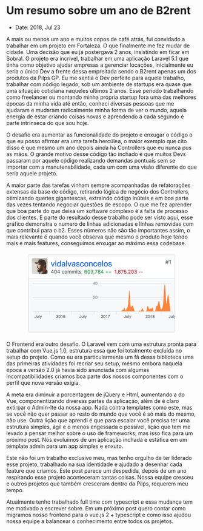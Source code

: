 # Um resumo sobre um ano de B2rent

- Date: 2018, Jul 23

A mais ou menos um ano e muitos copos de café atrás, fui convidado a trabalhar em um projeto em Fortaleza. O que finalmente me fez mudar de cidade. Uma decisão que eu já postergava 2 anos, insistindo em ficar em Sobral.
O projeto era incrível, trabalhar em uma aplicação Laravel 5.1 que tinha como objetivo ajudar empresas a gerenciar locações, inicialmente eu seria o único Dev a frente dessa empreitada sendo o B2rent apenas um dos produtos da Pilps GP.
Eu me sentia o Dev perfeito para aquele trabalho, trabalhar com código legado, sob um ambiente de startups era quase que uma situação cotidiana naqueles últimos 2 anos. Esse período trabalhando como freelancer ou montando minha própria startup fora uma das melhores épocas da minha vida até então, conheci diversas pessoas que me ajudaram e mudaram radicalmente minha forma de ver o mundo, aquela energia de estar criando coisas novas e aprendendo a cada segundo é parte intrínseca do que sou hoje.

O desafio era aumentar as funcionalidade do projeto e enxugar o código o que eu posso afirmar era uma tarefa hercúlea, o maior exemplo que cito disso é que mesmo um ano depois ainda há Controllers que eu nunca pus as mãos. O grande motivo desse código tão inchado é que muitos Devs passaram por aquele código realizando demandas pontuais sem se importar com a manutenabilidade, cada um com uma visão diferente do que seria aquele projeto.

A maior parte das tarefas vinham sempre acompanhadas de refatorações extensas da base de código, retirando lógica de negócio dos Controllers, otimizando queries gigantescas, extraindo código inúteis e em boa parte das vezes tentando negociar questões de escopo. O que me fez aprender que boa parte do que deixa um software complexo é a falta de processo dos clientes. E parte do resultado desse trabalho pode ser visto aqui, esse gráfico demonstra o numero de linhas adicionadas e linhas removidas com que contribui para o b2. Esses números não são tão importantes assim, o mais relevante é quando você observa que mesmo o produto hoje tendo mais e mais features, conseguimos enxugar ao máximo essa codebase. 
  
<p align="center">
    <img width="400px" src="assets/b2rent.insights.png"/>
</p>

O Frontend era outro desafio. O Laravel vem com uma estrutura pronta para trabalhar com Vue.js 1.0, estrutura essa que foi totalmente excluída no setup do projeto. Como eu era particularmente um fã dessa biblioteca uma das primeiras atividades foi recriar seu setup, mesmo embora naquela época a versão 2.0 já havia sido anunciada com algumas incompatibilidades criamos boa parte dos nossos componentes com o perfil que nova versão exigia.

A meta era diminuir a porcentagem de jQuery e Html, aumentando a do Vue, componentizando diversas partes da aplicação, além de é claro extirpar o Admin-lte da nossa app. Nada contra templates como este, mas se você não quer passar ao resto do mundo que você é só mais do mesmo, não use. Outra lição que aprendi é que para escalar você precisa ter uma estrutura simples, ágil e o menos engessada o possível, lição que tem me levado a pensar melhor sobre o uso de frameworks, mas isso fica para um próximo post. Nós evoluímos de um aplicação inchada e estática em um template admin para um app simples e enxuto.

Este não foi um trabalho exclusivo meu, mas tenho orgulho de ter liderado esse projeto, trabalhado na sua identidade e ajudado a desenhar cada feature que criamos. Este post parece um despedida, depois de um ano respirando esse projeto aconteceram tantas coisas. Nossa equipe cresceu e outros projetos que também cresceram dentro da Pilps, requerem meu tempo. 

Atualmente tenho trabalhado full time com typescript e essa mudança tem me motivado a escrever sobre.
Em um próximo post quero contar como migramos nosso frontend para o vue.js 2 + typescript e como isso ajudou nossa equipe a balancear o conhecimento entre todos os projetos.
